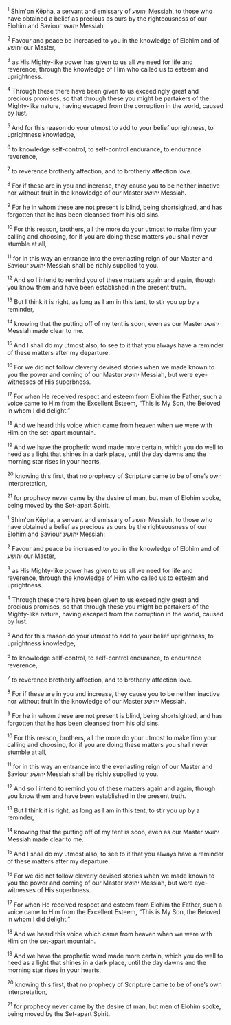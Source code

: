 <sup>1</sup> Shim‛on Kĕpha, a servant and emissary of יהושע Messiah, to those who have obtained a belief as precious as ours by the righteousness of our Elohim and Saviour יהושע Messiah:

<sup>2</sup> Favour and peace be increased to you in the knowledge of Elohim and of יהושע our Master,

<sup>3</sup> as His Mighty-like power has given to us all we need for life and reverence, through the knowledge of Him who called us to esteem and uprightness.

<sup>4</sup> Through these there have been given to us exceedingly great and precious promises, so that through these you might be partakers of the Mighty-like nature, having escaped from the corruption in the world, caused by lust.

<sup>5</sup> And for this reason do your utmost to add to your belief uprightness, to uprightness knowledge,

<sup>6</sup> to knowledge self-control, to self-control endurance, to endurance reverence,

<sup>7</sup> to reverence brotherly affection, and to brotherly affection love.

<sup>8</sup> For if these are in you and increase, they cause you to be neither inactive nor without fruit in the knowledge of our Master יהושע Messiah.

<sup>9</sup> For he in whom these are not present is blind, being shortsighted, and has forgotten that he has been cleansed from his old sins.

<sup>10</sup> For this reason, brothers, all the more do your utmost to make firm your calling and choosing, for if you are doing these matters you shall never stumble at all,

<sup>11</sup> for in this way an entrance into the everlasting reign of our Master and Saviour יהושע Messiah shall be richly supplied to you.

<sup>12</sup> And so I intend to remind you of these matters again and again, though you know them and have been established in the present truth.

<sup>13</sup> But I think it is right, as long as I am in this tent, to stir you up by a reminder,

<sup>14</sup> knowing that the putting off of my tent is soon, even as our Master יהושע Messiah made clear to me.

<sup>15</sup> And I shall do my utmost also, to see to it that you always have a reminder of these matters after my departure.

<sup>16</sup> For we did not follow cleverly devised stories when we made known to you the power and coming of our Master יהושע Messiah, but were eye-witnesses of His superbness.

<sup>17</sup> For when He received respect and esteem from Elohim the Father, such a voice came to Him from the Excellent Esteem, “This is My Son, the Beloved in whom I did delight.”

<sup>18</sup> And we heard this voice which came from heaven when we were with Him on the set-apart mountain.

<sup>19</sup> And we have the prophetic word made more certain, which you do well to heed as a light that shines in a dark place, until the day dawns and the morning star rises in your hearts,

<sup>20</sup> knowing this first, that no prophecy of Scripture came to be of one’s own interpretation,

<sup>21</sup> for prophecy never came by the desire of man, but men of Elohim spoke, being moved by the Set-apart Spirit.

<sup>1</sup> Shim‛on Kĕpha, a servant and emissary of יהושע Messiah, to those who have obtained a belief as precious as ours by the righteousness of our Elohim and Saviour יהושע Messiah:

<sup>2</sup> Favour and peace be increased to you in the knowledge of Elohim and of יהושע our Master,

<sup>3</sup> as His Mighty-like power has given to us all we need for life and reverence, through the knowledge of Him who called us to esteem and uprightness.

<sup>4</sup> Through these there have been given to us exceedingly great and precious promises, so that through these you might be partakers of the Mighty-like nature, having escaped from the corruption in the world, caused by lust.

<sup>5</sup> And for this reason do your utmost to add to your belief uprightness, to uprightness knowledge,

<sup>6</sup> to knowledge self-control, to self-control endurance, to endurance reverence,

<sup>7</sup> to reverence brotherly affection, and to brotherly affection love.

<sup>8</sup> For if these are in you and increase, they cause you to be neither inactive nor without fruit in the knowledge of our Master יהושע Messiah.

<sup>9</sup> For he in whom these are not present is blind, being shortsighted, and has forgotten that he has been cleansed from his old sins.

<sup>10</sup> For this reason, brothers, all the more do your utmost to make firm your calling and choosing, for if you are doing these matters you shall never stumble at all,

<sup>11</sup> for in this way an entrance into the everlasting reign of our Master and Saviour יהושע Messiah shall be richly supplied to you.

<sup>12</sup> And so I intend to remind you of these matters again and again, though you know them and have been established in the present truth.

<sup>13</sup> But I think it is right, as long as I am in this tent, to stir you up by a reminder,

<sup>14</sup> knowing that the putting off of my tent is soon, even as our Master יהושע Messiah made clear to me.

<sup>15</sup> And I shall do my utmost also, to see to it that you always have a reminder of these matters after my departure.

<sup>16</sup> For we did not follow cleverly devised stories when we made known to you the power and coming of our Master יהושע Messiah, but were eye-witnesses of His superbness.

<sup>17</sup> For when He received respect and esteem from Elohim the Father, such a voice came to Him from the Excellent Esteem, “This is My Son, the Beloved in whom I did delight.”

<sup>18</sup> And we heard this voice which came from heaven when we were with Him on the set-apart mountain.

<sup>19</sup> And we have the prophetic word made more certain, which you do well to heed as a light that shines in a dark place, until the day dawns and the morning star rises in your hearts,

<sup>20</sup> knowing this first, that no prophecy of Scripture came to be of one’s own interpretation,

<sup>21</sup> for prophecy never came by the desire of man, but men of Elohim spoke, being moved by the Set-apart Spirit.

